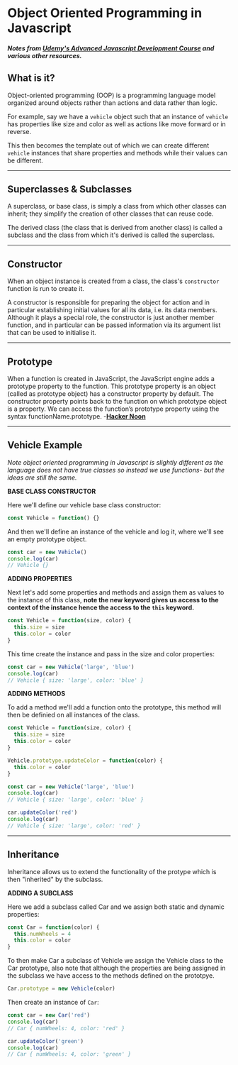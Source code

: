 
# Object Oriented Programming in Javascript

##### Notes from [Udemy's Advanced Javascript Development Course](https://www.udemy.com/refactoru-adv-js) and various other resources.


## What is it?

Object-oriented programming (OOP) is a programming language model organized around objects rather than actions and data rather than logic.

For example, say we have a `vehicle` object such that an instance of `vehicle` has properties like size and color as well as actions like move forward or in reverse.

This then becomes the template out of which we can create different `vehicle` instances that share properties and methods while their values can be different.

---

## Superclasses & Subclasses

A superclass, or base class, is simply a class from which other classes can inherit; they simplify the creation of other classes that can reuse code.

The derived class (the class that is derived from another class) is called a subclass and the class from which it's derived is called the superclass.

---

## Constructor

When an object instance is created from a class, the class's `constructor` function is run to create it.

A constructor is responsible for preparing the object for action and in particular establishing initial values for all its data, i.e. its data members. Although it plays a special role, the constructor is just another member function, and in particular can be passed information via its argument list that can be used to initialise it.

---

## Prototype

When a function is created in JavaScript, the JavaScript engine adds a prototype property to the function. This prototype property is an object (called as prototype object) has a constructor property by default. The constructor property points back to the function on which prototype object is a property. We can access the function’s prototype property using the syntax functionName.prototype. -[**Hacker Noon**](https://hackernoon.com/prototypes-in-javascript-5bba2990e04b)



---

## Vehicle Example

_Note object oriented programming in Javascript is slightly different as the language does not have true classes so instead we use functions- but the ideas are still the same._

**BASE CLASS CONSTRUCTOR**

Here we'll define our vehicle base class constructor:


```javascript
const Vehicle = function() {}

```

And then we'll define an instance of the vehicle and log it, where we'll see an empty prototype object.

```javascript
const car = new Vehicle()
console.log(car)
// Vehicle {}
```

**ADDING PROPERTIES**

Next let's add some properties and methods and assign them as values to the instance of this class, **note the new keyword gives us access to the context of the instance hence the access to the `this` keyword.**

```javascript
const Vehicle = function(size, color) {
  this.size = size
  this.color = color
}
```
This time create the instance and pass in the size and color properties:

```javascript
const car = new Vehicle('large', 'blue')
console.log(car)
// Vehicle { size: 'large', color: 'blue' }
```

**ADDING METHODS**

To add a method we'll add a function onto the prototype, this method will then be definied on all instances of the class.

```javascript
const Vehicle = function(size, color) {
  this.size = size
  this.color = color
}

Vehicle.prototype.updateColor = function(color) {
  this.color = color
}

const car = new Vehicle('large', 'blue')
console.log(car)
// Vehicle { size: 'large', color: 'blue' }

car.updateColor('red')
console.log(car)
// Vehicle { size: 'large', color: 'red' }

```
---


## Inheritance

Inheritance allows us to extend the functionality of the protype which is then "inherited" by the subclass.

**ADDING A SUBCLASS**

Here we add a subclass called Car and we assign both static and dynamic properties:

```javascript
const Car = function(color) {
  this.numWheels = 4
  this.color = color
}
```

To then make Car a subclass of Vehicle we assign the Vehicle class to the Car prototype, also note that although the properties are being assigned in the subclass we have access to the methods defined on the prototpye.

```javascript
Car.prototype = new Vehicle(color)
```
Then create an instance of `Car`:

```javascript
const car = new Car('red')
console.log(car)
// Car { numWheels: 4, color: 'red' }

car.updateColor('green')
console.log(car)
// Car { numWheels: 4, color: 'green' }
```
